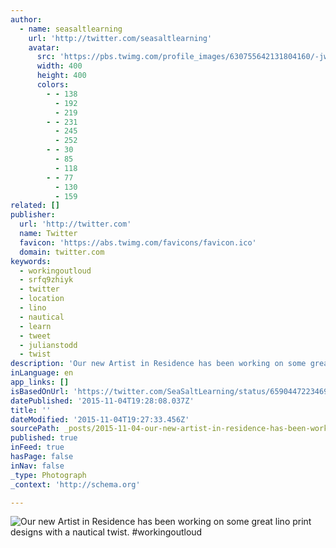 ```yaml
---
author:
  - name: seasaltlearning
    url: 'http://twitter.com/seasaltlearning'
    avatar:
      src: 'https://pbs.twimg.com/profile_images/630755642131804160/-jw6WV1-_400x400.jpg'
      width: 400
      height: 400
      colors:
        - - 138
          - 192
          - 219
        - - 231
          - 245
          - 252
        - - 30
          - 85
          - 118
        - - 77
          - 130
          - 159
related: []
publisher:
  url: 'http://twitter.com'
  name: Twitter
  favicon: 'https://abs.twimg.com/favicons/favicon.ico'
  domain: twitter.com
keywords:
  - workingoutloud
  - srfq9zhiyk
  - twitter
  - location
  - lino
  - nautical
  - learn
  - tweet
  - julianstodd
  - twist
description: 'Our new Artist in Residence has been working on some great lino print designs with a nautical twist. #workingoutloud'
inLanguage: en
app_links: []
isBasedOnUrl: 'https://twitter.com/SeaSaltLearning/status/659044722346995712'
datePublished: '2015-11-04T19:28:08.037Z'
title: ''
dateModified: '2015-11-04T19:27:33.456Z'
sourcePath: _posts/2015-11-04-our-new-artist-in-residence-has-been-working-on-some-great-l.md
published: true
inFeed: true
hasPage: false
inNav: false
_type: Photograph
_context: 'http://schema.org'

---
```

![Our new Artist in Residence has been working on some great lino print designs with a nautical twist&period; &num;workingoutloud](https://pbs.twimg.com/media/CSVlrpxWUAAmuuj.png:large)